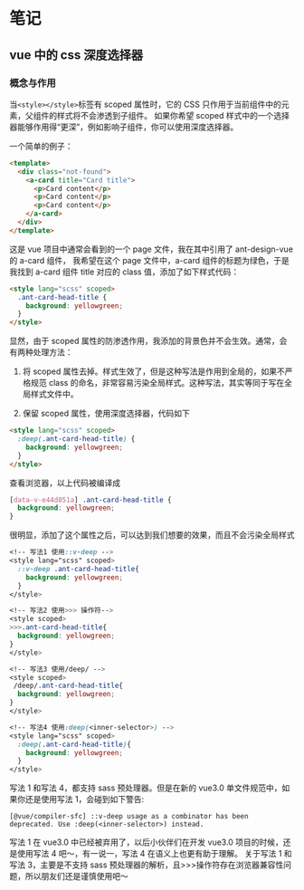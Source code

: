 # 笔记

## vue 中的 css 深度选择器

### 概念与作用

当`<style></style>`标签有 scoped 属性时，它的 CSS 只作用于当前组件中的元素，父组件的样式将不会渗透到子组件。 如果你希望 scoped 样式中的一个选择器能够作用得“更深”，例如影响子组件，你可以使用深度选择器。

一个简单的例子：

```html
<template>
  <div class="not-found">
    <a-card title="Card title">
      <p>Card content</p>
      <p>Card content</p>
      <p>Card content</p>
    </a-card>
  </div>
</template>
```

这是 vue 项目中通常会看到的一个 page 文件，我在其中引用了 ant-design-vue 的 a-card 组件， 我希望在这个 page 文件中，a-card 组件的标题为绿色，于是我找到 a-card 组件 title 对应的 class 值，添加了如下样式代码：

```html
<style lang="scss" scoped>
  .ant-card-head-title {
    background: yellowgreen;
  }
</style>
```

显然，由于 scoped 属性的防渗透作用，我添加的背景色并不会生效。通常，会有两种处理方法：

1. 将 scoped 属性去掉。样式生效了，但是这种写法是作用到全局的，如果不严格规范 class 的命名，非常容易污染全局样式。这种写法，其实等同于写在全局样式文件中。

2. 保留 scoped 属性，使用深度选择器，代码如下

```html
<style lang="scss" scoped>
  :deep(.ant-card-head-title) {
    background: yellowgreen;
  }
</style>
```

查看浏览器，以上代码被编译成

```css
[data-v-e44d851a] .ant-card-head-title {
  background: yellowgreen;
}
```

很明显，添加了这个属性之后，可以达到我们想要的效果，而且不会污染全局样式

```css
<!-- 写法1 使用::v-deep -->
<style lang="scss" scoped>
  ::v-deep .ant-card-head-title{
    background: yellowgreen;
  }
</style>

<!-- 写法2 使用>>> 操作符-->
<style scoped>
>>>.ant-card-head-title{
  background: yellowgreen;
}
</style>

<!-- 写法3 使用/deep/ -->
<style scoped>
 /deep/.ant-card-head-title{
  background: yellowgreen;
}
</style>

<!-- 写法4 使用:deep(<inner-selector>) -->
<style lang="scss" scoped>
  :deep(.ant-card-head-title){
    background: yellowgreen;
  }
</style>
```

写法 1 和写法 4，都支持 sass 预处理器。但是在新的 vue3.0 单文件规范中，如果你还是使用写法 1，会碰到如下警告:

```
[@vue/compiler-sfc] ::v-deep usage as a combinator has been deprecated. Use :deep(<inner-selector>) instead.
```

写法 1 在 vue3.0 中已经被弃用了，以后小伙伴们在开发 vue3.0 项目的时候，还是使用写法 4 吧～，有一说一，写法 4 在语义上也更有助于理解。
关于写法 1 和写法 3，主要是不支持 sass 预处理器的解析，且>>>操作符存在浏览器兼容性问题，所以朋友们还是谨慎使用吧～
